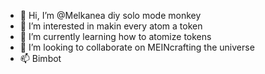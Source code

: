 - 👋 Hi, I’m @Melkanea diy solo mode monkey
- 👀 I’m interested in makin every atom a token
- 🌱 I’m currently learning how to atomize tokens
- 💞️ I’m looking to collaborate on MEINcrafting the universe
- 📫 Bimbot

<!---
Bimbot is a ✨ special ✨ repository because its `README.md` (this file) appears on your GitHub profile.
You can click the Preview link to take a look at your changes.
--->
